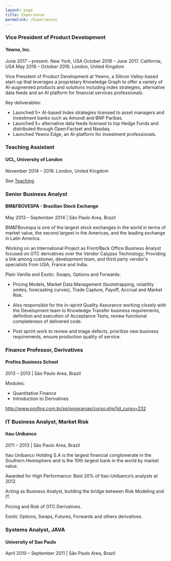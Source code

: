 ```yaml
---
layout: page
title: Experience
permalink: /Experience/
---
```


### Vice President of Product Development
<h4>Yewno, Inc.</h4>
June 2017 – present. New York, USA
October 2016 – June 2017. California, USA
May 2016 – October 2016. London, United Kingdom

Vice President of Product Development at Yewno, a Silicon Valley-based start-up that leverages a proprietary Knowledge Graph to offer a variety of AI-augmented products and solutions including index strategies, alternative data feeds and an AI platform for financial services professionals. 

Key deliverables:

- Launched 5+ AI-based Index strategies licensed to asset managers and investment banks such as Amundi and BNP Paribas.
- Launched 5+ alternative data feeds licensed to top Hedge Funds and distributed through Open:Factset and Nasdaq.
- Launched Yewno Edge, an AI-platform for investment professionals.

### Teaching Assistant
<h4>UCL, University of London</h4>
November 2014 – 2016. London, United Kingdom

See [Teaching](http://souzatharsis.github.io/Teaching/).

### Senior Business Analyst
<h4> BM&FBOVESPA - Brazilian Stock Exchange</h4>
May 2013 – September 2014 | São Paulo Area, Brazil

BM&FBovespa is one of the largest stock exchanges in the world in terms of market value, the
second largest in the Americas, and the leading exchange in Latin America.

Working on an International Project as Front/Back Office Business Analyst focused on OTC derivatives over the Vendor Calypso Technology; Providing a link among customer, development team, and third party vendor's specialists from USA, France and India.

Plain Vanilla and Exotic: Swaps, Options and Forwards:

- Pricing Models, Market Data Management (bootstrapping, volatility smiles, forecasting curves), Trade Capture, Payoff, Accrual and Market Risk.

- Also responsible for the in-sprint Quality Assurance working closely with the Development team to Knowledge Transfer business requirements, definition and execution of Acceptance Tests, review functional completeness of delivered code.

- Post sprint work to review and triage defects, prioritize new business requirements, ensure production quality of service.

### Finance Professor, Derivatives
<h4>Profins Business School</h4>
2013 – 2013 | São Paulo Area, Brazil

Modules:

- Quantitative Finance
- Introduction to Derivatives

http://www.profins.com.br/sp/programas/curso.php?id_curso=232

### IT Business Analyst, Market Risk
<h4>Itau-Unibanco</h4>
2011 – 2013 | São Paulo Area, Brazil

Itau Unibanco Holding S.A is the largest financial conglomerate in the Southern Hemisphere
and is the 10th largest bank in the world by market value.

Awarded for High Performance: Best 20% of Itaú-Unibanco’s analysts at 2012.

Acting as Business Analyst, building the bridge between Risk Modeling and IT.

Pricing and Risk of OTC Derivatives.

Exotic Options, Swaps, Futures, Forwards and others derivatives.

### Systems Analyst, JAVA
<h4>University of Sao Paulo</h4>
April 2010 – September 2011 | São Paulo Area, Brazil
